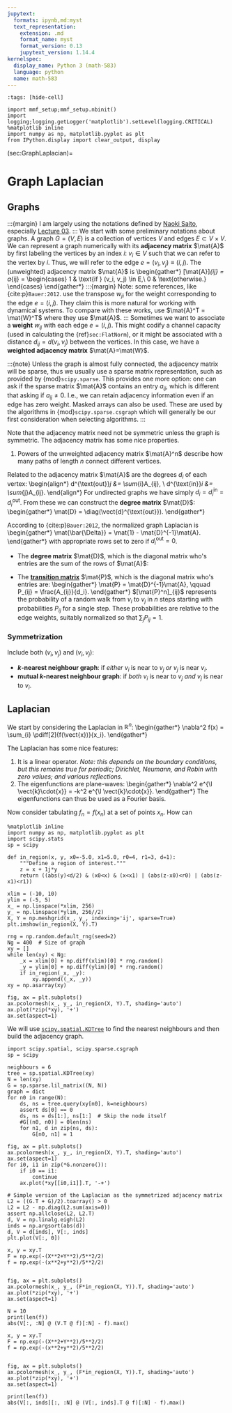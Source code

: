 ```yaml
---
jupytext:
  formats: ipynb,md:myst
  text_representation:
    extension: .md
    format_name: myst
    format_version: 0.13
    jupytext_version: 1.14.4
kernelspec:
  display_name: Python 3 (math-583)
  language: python
  name: math-583
---
```


```{code-cell}
:tags: [hide-cell]

import mmf_setup;mmf_setup.nbinit()
import logging;logging.getLogger('matplotlib').setLevel(logging.CRITICAL)
%matplotlib inline
import numpy as np, matplotlib.pyplot as plt
from IPython.display import clear_output, display
```

(sec:GraphLaplacian)=
# Graph Laplacian

## Graphs

:::{margin}
I am largely using the notations defined by [Naoki
Saito](https://www.math.ucdavis.edu/~saito/courses/HarmGraph/lectures.html), especially
[Lecture 03](https://www.math.ucdavis.edu/~saito/courses/HarmGraph/lecture03.pdf).
:::
We start with some preliminary notations about graphs.  A graph $G = (V, E)$ is a collection of
vertices $V$ and edges $E \subset V\times V$.  We can represent a graph numerically with
its **adjacency matrix** $\mat{A}$ by first labeling the vertices by an index $i$: $v_i
\in V$ such that we can refer to the vertex by $i$.  Thus, we will refer to the edge $e
= (v_i, v_j) \equiv (i, j)$.  The (unweighted) adjacency matrix $\mat{A}$ is
\begin{gather*}
  [\mat{A}]_{ij} = a_{ij} = \begin{cases}
    1 & \text{if } (v_i, v_j) \in E,\\
    0 & \text{otherwise.}
  \end{cases}
\end{gather*}
:::{margin}
Note: some references, like {cite:p}`Bauer:2012`. use the transpose $w_{ji}$ for the
weight corresponding to the edge $e=(i,j)$.  They claim this is more natural for working with
dynamical systems.  To compare with these works, use $\mat{A}^T = \mat{W}^T$ where they
use $\mat{A}$.
:::
Sometimes we want to associate a **weight** $w_{ij}$ with each edge $e=(i, j)$.  This might codify
a channel capacity (used in calculating the {ref}`sec:FlatNorm`), or it might be
associated with a distance $d_{ij} = d(v_i, v_j)$ between the vertices.  In this case,
we have a **weighted adjacency matrix** $\mat{A}=\mat{W}$.

:::{note}
Unless the graph is almost fully connected, the adjacency matrix will be sparse,
thus we usually use a sparse matrix representation, such as provided by
{mod}`scipy.sparse`.  This provides one more option: one can ask if the sparse matrix
$\mat{A}$ contains an entry $a_{ij}$, which is different that asking if $a_{ij} \neq
0$.  I.e., we can retain adjacency information even if an edge has zero weight.  Masked
arrays can also be used.  These are used by the algorithms in
{mod}`scipy.sparse.csgraph` which will generally be our first consideration when selecting
algorithms.
:::

Note that the adjacency matrix need not be symmetric unless the graph is symmetric.  The
adjacency matrix has some nice properties.

1. Powers of the unweighted adjacency matrix $\mat{A}^n$ describe how many paths of
   length $n$ connect different vertices.

Related to the adjacency matrix $\mat{A}$ are the degrees $d_i$ of each vertex:
\begin{align*}
  d^{\text{out}}_j &= \sum_{i}A_{ij}, \\
  d^{\text{in}}_i &= \sum_{j}A_{ij}.
\end{align*}
For undirected graphs we have simply $d_{i} = d^{\text{in}}_i = d^{\text{out}}_i$.  From
these we can construct the **degree matrix** $\mat{D}$:
\begin{gather*}
  \mat{D} = \diag(\vect{d}^{\text{out}}).
\end{gather*}

According to {cite:p}`Bauer:2012`, the normalized graph Laplacian is
\begin{gather*}
  \mat{\bar{\Delta}} = \mat{1} - \mat{D}^{-1}\mat{A}.
\end{gather*}
with appropriate rows set to zero if $d_{i}^{\text{out}} = 0$.





* The **degree matrix** $\mat{D}$, which is the diagonal matrix who's entries are the
  sum of the rows of $\mat{A}$: 

* The [**transition matrix**](https://en.wikipedia.org/wiki/Stochastic_matrix)
  $\mat{P}$, which is the diagonal matrix who's entries are:
  \begin{gather*}
    \mat{P} = \mat{D}^{-1}\mat{A}, \qquad
    P_{ij} = \frac{A_{ij}}{d_i}.
  \end{gather*}
  $[\mat{P}^n]_{ij}$ represents the probability of a random walk from $v_i$ to $v_j$ in
  $n$ steps starting with probabilities $P_{ij}$ for a single step.  These probabilities
  are relative to the edge weights, suitably normalized so that $\sum_j P_{ij} = 1$.


### Symmetrization

Include both $(v_i, v_j)$ and $(v_i, v_j)$:
* **$k$-nearest neighbour graph**: if *either* $v_i$ is near to $v_j$ *or* $v_j$ is near $v_i$.
* **mutual $k$-nearest neighbour graph**: if *both* $v_i$ is near to $v_j$ *and*
  $v_j$ is near to $v_i$.

## Laplacian

We start by considering the Laplacian in $\mathbb{R}^n$:
\begin{gather*}
  \nabla^2 f(x) = \sum_{i} \pdiff[2]{f(\vect{x})}{x_i}.
\end{gather*}

The Laplacian has some nice features:
1. It is a linear operator.  *Note: this depends on the boundary conditions, but this
   remains true for periodic; Dirichlet, Neumann, and Robin with zero values; and
   various reflections.*
2. The eigenfunctions are plane-waves:
   \begin{gather*}
     \nabla^2 e^{\I \vect{k}\cdot{x}} = -k^2 e^{\I \vect{k}\cdot{x}}.
   \end{gather*}
   The eigenfunctions can thus be used as a Fourier basis.
   




Now consider tabulating $f_n = f(x_n)$ at a set of points $x_n$.  How can

```{code-cell}
%matplotlib inline
import numpy as np, matplotlib.pyplot as plt
import scipy.stats
sp = scipy

def in_region(x, y, x0=-5.0, x1=5.0, r0=4, r1=3, d=1):
    """Define a region of interest."""
    z = x + 1j*y
    return ((abs(y)<d/2) & (x0<x) & (x<x1) | (abs(z-x0)<r0) | (abs(z-x1)<r1))
```

```{code-cell}
xlim = (-10, 10)
ylim = (-5, 5)
x_ = np.linspace(*xlim, 256)
y_ = np.linspace(*ylim, 256//2)
X, Y = np.meshgrid(x_, y_, indexing='ij', sparse=True)
plt.imshow(in_region(X, Y).T)
```

```{code-cell}
rng = np.random.default_rng(seed=2)
Ng = 400  # Size of graph
xy = []
while len(xy) < Ng:
    _x = xlim[0] + np.diff(xlim)[0] * rng.random()
    _y = ylim[0] + np.diff(ylim)[0] * rng.random()
    if in_region(_x, _y):
        xy.append((_x, _y))
xy = np.asarray(xy)
```

```{code-cell}
fig, ax = plt.subplots()
ax.pcolormesh(x_, y_, in_region(X, Y).T, shading='auto')
ax.plot(*zip(*xy), '+')
ax.set(aspect=1)
```

We will use [`scipy.spatial.KDTree`](https://docs.scipy.org/doc/scipy/reference/generated/scipy.spatial.KDTree.html) to find the nearest neighbours and then build the adjacency graph.

```{code-cell}
import scipy.spatial, scipy.sparse.csgraph
sp = scipy

neighbours = 6
tree = sp.spatial.KDTree(xy)
N = len(xy)
G = sp.sparse.lil_matrix((N, N))
graph = dict
for n0 in range(N):
    ds, ns = tree.query(xy[n0], k=neighbours)
    assert ds[0] == 0
    ds, ns = ds[1:], ns[1:]  # Skip the node itself
    #G[(n0, n0)] = 0len(ns)
    for n1, d in zip(ns, ds):  
        G[n0, n1] = 1
```

```{code-cell}
fig, ax = plt.subplots()
ax.pcolormesh(x_, y_, in_region(X, Y).T, shading='auto')
ax.set(aspect=1)
for i0, i1 in zip(*G.nonzero()):
    if i0 == i1:
        continue
    ax.plot(*xy[[i0,i1]].T, '-+')
```

```{code-cell}
# Simple version of the Laplacian as the symmetrized adjacency matrix
L2 = ((G.T + G)/2).toarray() > 0
L2 = L2 - np.diag(L2.sum(axis=0))
assert np.allclose(L2, L2.T)
d, V = np.linalg.eigh(L2)
inds = np.argsort(abs(d))
d, V = d[inds], V[:, inds]
plt.plot(V[:, 0])
```

```{code-cell}
x, y = xy.T
F = np.exp(-(X**2+Y**2)/5**2/2)
f = np.exp(-(x**2+y**2)/5**2/2)


fig, ax = plt.subplots()
ax.pcolormesh(x_, y_, (F*in_region(X, Y)).T, shading='auto')
ax.plot(*zip(*xy), '+')
ax.set(aspect=1)
```

```{code-cell}
N = 10
print(len(f))
abs(V[:, :N] @ (V.T @ f)[:N] - f).max()
```

```{code-cell}
x, y = xy.T
F = np.exp(-(X**2+Y**2)/5**2/2)
f = np.exp(-(x**2+y**2)/5**2/2)


fig, ax = plt.subplots()
ax.pcolormesh(x_, y_, (F*in_region(X, Y)).T, shading='auto')
ax.plot(*zip(*xy), '+')
ax.set(aspect=1)
```

```{code-cell}
print(len(f))
abs(V[:, inds][:, :N] @ (V[:, inds].T @ f)[:N] - f).max()
```

```{code-cell}

```
